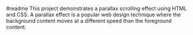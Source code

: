 #readme
This project demonstrates a parallax scrolling effect using HTML and CSS. A parallax effect is a popular web design technique where the background content moves at a different speed than the foreground content.

